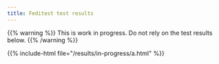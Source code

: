 ```yaml
---
title: Feditest test results
---
```


{{% warning %}}
This is work in progress. Do not rely on the test results below.
{{% /warning %}}

{{% include-html file="/results/in-progress/a.html" %}}